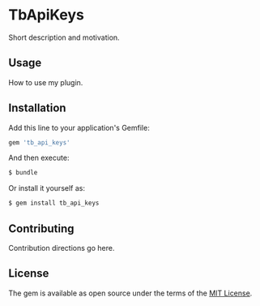 # TbApiKeys
Short description and motivation.

## Usage
How to use my plugin.

## Installation
Add this line to your application's Gemfile:

```ruby
gem 'tb_api_keys'
```

And then execute:
```bash
$ bundle
```

Or install it yourself as:
```bash
$ gem install tb_api_keys
```

## Contributing
Contribution directions go here.

## License
The gem is available as open source under the terms of the [MIT License](http://opensource.org/licenses/MIT).

